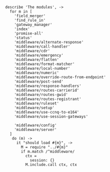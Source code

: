     describe 'The modules', ->
      for m in [
        'field_merger'
        'find_rule_in'
        'gateway_manager'
        'index'
        'promise-all'
        'status'
        'middleware/alternate-response'
        'middleware/call-handler'
        'middleware/cdr'
        'middleware/emergency'
        'middleware/flatten'
        'middleware/format-matcher'
        'middleware/local-number'
        'middleware/numeric'
        'middleware/override-route-from-endpoint'
        'middleware/post-send'
        'middleware/response-handlers'
        'middleware/routes-carrierid'
        'middleware/routes-gwid'
        'middleware/routes-registrant'
        'middleware/ruleset'
        'middleware/setup'
        'middleware/use-ccnq-to-e164'
        'middleware/use-session-gateways'

        'middleware/config'
        'middleware/server'
      ]
       do (m) ->
         it "should load #{m}", ->
           M = require "../#{m}"
           if m.match /^middleware/
             ctx =
               session: {}
             M.include.call ctx, ctx
